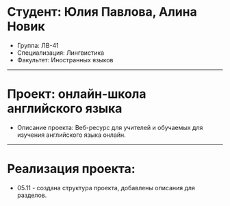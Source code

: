 # Студент: Юлия Павлова, Алина Новик
- Группа: ЛВ-41
- Специализация: Лингвистика
- Факультет: Иностранных языков
---
# Проект: онлайн-школа английского языка
- Описание проекта: Веб-ресурс для учителей и обучаемых для изучения английского языка онлайн. 
---
# Реализация проекта:
- 05.11 - создана структура проекта, добавлены описания для разделов. 
